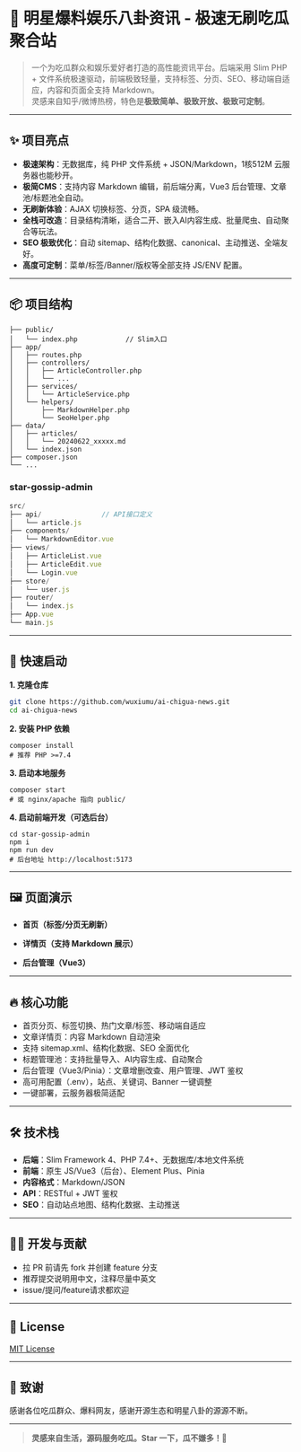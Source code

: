 
# 🍉 明星爆料娱乐八卦资讯 - 极速无刷吃瓜聚合站

> 一个为吃瓜群众和娱乐爱好者打造的高性能资讯平台。后端采用 Slim PHP + 文件系统极速驱动，前端极致轻量，支持标签、分页、SEO、移动端自适应，内容和页面全支持 Markdown。  
> 灵感来自知乎/微博热榜，特色是**极致简单、极致开放、极致可定制**。



---

## ✨ 项目亮点

- **极速架构**：无数据库，纯 PHP 文件系统 + JSON/Markdown，1核512M 云服务器也能秒开。
- **极简CMS**：支持内容 Markdown 编辑，前后端分离，Vue3 后台管理、文章池/标题池全自动。
- **无刷新体验**：AJAX 切换标签、分页，SPA 级流畅。
- **全栈可改造**：目录结构清晰，适合二开、嵌入AI内容生成、批量爬虫、自动聚合等玩法。
- **SEO 极致优化**：自动 sitemap、结构化数据、canonical、主动推送、全端友好。
- **高度可定制**：菜单/标签/Banner/版权等全部支持 JS/ENV 配置。

---

## 📦 项目结构
```php/
├── public/
│   └── index.php            // Slim入口
├── app/
│   ├── routes.php
│   ├── controllers/
│   │   ├── ArticleController.php
│   │   └── ...
│   ├── services/
│   │   └── ArticleService.php
│   └── helpers/
│       ├── MarkdownHelper.php
│       └── SeoHelper.php
├── data/
│   ├── articles/
│   │   └── 20240622_xxxxx.md
│   └── index.json
├── composer.json
└── ...

```
### star-gossip-admin
```js
src/
├── api/               // API接口定义
│   └── article.js
├── components/
│   └── MarkdownEditor.vue
├── views/
│   ├── ArticleList.vue
│   ├── ArticleEdit.vue
│   └── Login.vue
├── store/
│   └── user.js
├── router/
│   └── index.js
├── App.vue
└── main.js
```

---

## 🚀 快速启动

**1. 克隆仓库**
```bash
git clone https://github.com/wuxiumu/ai-chigua-news.git
cd ai-chigua-news
```

**2. 安装 PHP 依赖**

```
composer install
# 推荐 PHP >=7.4
```

**3. 启动本地服务**

```
composer start
# 或 nginx/apache 指向 public/
```

**4. 启动前端开发（可选后台）**

```
cd star-gossip-admin
npm i
npm run dev
# 后台地址 http://localhost:5173
```



------



## **🖼️ 页面演示**





- **首页（标签/分页无刷新）**





- **详情页（支持 Markdown 展示）**





- **后台管理（Vue3）**





------





## **🔥 核心功能**





- 首页分页、标签切换、热门文章/标签、移动端自适应
- 文章详情页：内容 Markdown 自动渲染
- 支持 sitemap.xml、结构化数据、SEO 全面优化
- 标题管理池：支持批量导入、AI内容生成、自动聚合
- 后台管理（Vue3/Pinia）：文章增删改查、用户管理、JWT 鉴权
- 高可用配置（.env），站点、关键词、Banner 一键调整
- 一键部署，云服务器极简适配





------





## **🛠️ 技术栈**





- **后端**：Slim Framework 4、PHP 7.4+、无数据库/本地文件系统
- **前端**：原生 JS/Vue3（后台）、Element Plus、Pinia
- **内容格式**：Markdown/JSON
- **API**：RESTful + JWT 鉴权
- **SEO**：自动站点地图、结构化数据、主动推送





------





## **🧑‍💻 开发与贡献**





- 拉 PR 前请先 fork 并创建 feature 分支
- 推荐提交说明用中文，注释尽量中英文
- issue/提问/feature请求都欢迎





------





## **📄 License**





[MIT License](./LICENSE)



------





## **🙏 致谢**





感谢各位吃瓜群众、爆料网友，感谢开源生态和明星八卦的源源不断。



------



> **灵感来自生活，源码服务吃瓜。Star 一下，瓜不嫌多！🍉**
